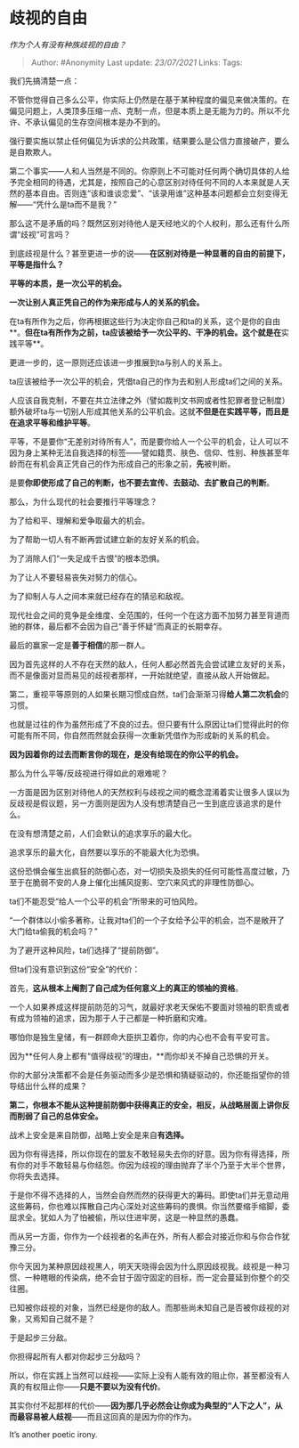 # 歧视的自由
*作为个人有没有种族歧视的自由？*

> Author: #Anonymity
Last update: *23/07/2021* 
Links:
Tags:    


我们先搞清楚一点：

不管你觉得自己多么公平，你实际上仍然是在基于某种程度的偏见来做决策的。在偏见问题上，人类顶多压缩一点、克制一点，但是本质上是无能为力的。所以不允许、不承认偏见的生存空间根本是办不到的。

强行要实施以禁止任何偏见为诉求的公共政策，结果要么是公信力直接破产，要么是自欺欺人。

第二个事实——人和人当然是不同的。你原则上不可能对任何两个确切具体的人给予完全相同的待遇，尤其是，按照自己的心意区别对待任何不同的人本来就是人天然的基本自由。否则连“该和谁谈恋爱”、“该录用谁”这种基本问题都会立刻变得无解——“凭什么是ta而不是我？”

那么这不是矛盾的吗？既然区别对待他人是天经地义的个人权利，那么还有什么所谓“歧视”可言吗？

到底歧视是什么？甚至更进一步的说——**在区别对待是一种显著的自由的前提下，平等是指什么？**


**平等的本质，是一次公平的机会。**


**一次让别人真正凭自己的作为来形成与人的关系的机会。**

在ta有所作为之后，你再根据这些行为决定你自己和ta的关系，这个是你的自由**。**但在ta有所作为之前，ta应该被给予一次公平的、干净的机会。这个就是在**实践平等**。

更进一步的，这一原则还应该进一步推展到ta与别人的关系上。

ta应该被给予一次公平的机会，凭借ta自己的作为去和别人形成ta们之间的关系。

人应该自我克制，不要在共立法律之外（譬如裁判文书网或者性犯罪者登记制度）额外破坏ta与一切别人形成其他关系的公平机会。这就**不但是在实践平等，而且是在追求平等和维护平等**。

平等，不是要你“无差别对待所有人”，而是要你给人一个公平的机会，让人可以不因为身上某种无法自我选择的标签——譬如籍贯、肤色、信仰、性别、种族甚至年龄而在有机会真正凭自己的作为形成自己的形象之前，**先**被判断。

是要**你即使形成了自己的判断，也不要去宣传、去鼓动、去扩散自己的判断**。

那么，为什么现代的社会要推行平等理念？

为了给和平、理解和爱争取最大的机会。

为了帮助一切人有不断再尝试建立新的友好关系的机会。

为了消除人们“一失足成千古恨”的根本恐惧。

为了让人不要轻易丧失对努力的信心。

为了抑制人与人之间本来就已经存在的猜忌和敌视。

现代社会之间的竞争是全维度、全范围的，任何一个在这方面不加努力甚至背道而驰的群体，最后都不会因为自己“善于怀疑“而真正的长期幸存。

最后的赢家一定是**善于相信**的那一群人。

因为首先这样的人不存在天然的敌人，任何人都必然首先会尝试建立友好的关系，而不是像面对显而易见的歧视者那样，一开始就绝望，直接从敌人开始做起。

第二，重视平等原则的人如果长期习惯成自然，ta们会渐渐习得**给人第二次机会**的习惯。

也就是过往的作为虽然形成了不良的过去。但只要有什么原因让ta们觉得此时的你可能有所不同，你自然而然就会获得一次重新凭借作为形成新的关系的机会。

**因为因着你的过去而断言你的现在，是没有给现在的你公平的机会。**

那么为什么平等/反歧视进行得如此的艰难呢？

一方面是因为区别对待他人的天然权利与歧视之间的概念混淆着实让很多人误以为反歧视是假议题，另一方面则是因为人没有想清楚自己一生到底应该追求的是什么。

在没有想清楚之前，人们会默认的追求享乐的最大化。

追求享乐的最大化，自然要以享乐的不能最大化为恐惧。

这份恐惧会催生出疯狂的防御心态，对一切损失及损失的任何可能性高度过敏，乃至于在脆弱不安的人身上催化出捕风捉影、空穴来风式的非理性防御心。

ta们不能忍受“给人一个公平的机会”所带来的可怕风险。

“一个群体以小偷多著称，让我对ta们的一个子女给予公平的机会，岂不是敞开了大门给ta偷我的机会吗？”

为了避开这种风险，ta们选择了“提前防御”。

但ta们没有意识到这份“安全”的代价：

首先，**这从根本上阉割了自己成为任何意义上的真正的领袖的资格**。

一个人如果养成这样提前防范的习气，就最好求老天保佑不要面对领袖的职责或者有成为领袖的追求，因为那于人于己都是一种折磨和灾难。

哪怕你是独生皇储，有一群顾命大臣拱卫着你，你的内心也不会有平安可言。

因为**任何人身上都有“值得歧视”的理由，**而你却关不掉自己恐惧的开关。

你的大部分决策都不会是任务驱动而多少是恐惧和猜疑驱动的，你还能指望你的领导结出什么样的成果？

**第二，你根本不能从这种提前防御中获得真正的安全，相反，从战略层面上讲你反而削弱了自己的总体安全。**

战术上安全是来自防御，战略上安全是来自**有选择。**

因为你有得选择，所以你现在的盟友不敢轻易失去你的好意。因为你有得选择，所有你的对手不敢轻易与你结怨。你因为歧视的理由抛弃了半个乃至于大半个世界，你将失去选择。

于是你不得不选择的人，当然会自然而然的获得更大的筹码。即使ta们并无意动用这些筹码，你也难以挥散自己内心深处对这些筹码的畏惧。你当然要缩手缩脚，委屈求全。犹如人为了怕被偷，所以住进牢房，这是一种显然的愚蠢。

而从另一方面，你作为一个歧视者的名声在外，所有人都会对接近你和与你合作犹豫三分。

你今天因为某种原因歧视黑人，明天天晓得会因为什么原因歧视我。歧视是一种习惯、一种瞎眼的传染病，绝不会甘于固守固定的目标，而一定会蔓延到你整个的交往圈。

已知被你歧视的对象，当然已经是你的敌人。而那些尚未知自己是否被你歧视的对象，又焉知自己就不是？

于是起步三分敌。

你担得起所有人都对你起步三分敌吗？

所以，你在实践上当然可以歧视——实际上没有人能有效的阻止你，甚至都没有人真的有权阻止你——**只是不要以为没有代价**。

其实你付不起那样的代价——**因为那几乎必然会让你成为典型的“人下之人”，从而最容易被人歧视**——而且这回真的是因为你的作为。

It’s another poetic irony.
